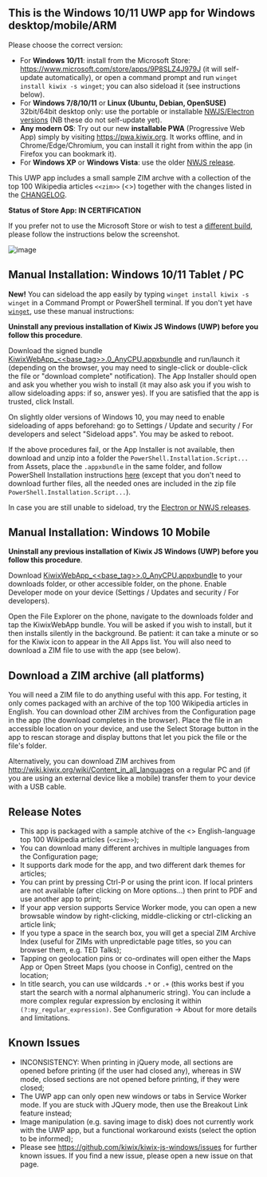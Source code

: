 ## This is the Windows 10/11 UWP app for Windows desktop/mobile/ARM

Please choose the correct version:

* For **Windows 10/11**: install from the Microsoft Store: https://www.microsoft.com/store/apps/9P8SLZ4J979J (it will self-update automatically), or open a command prompt and run `winget install kiwix -s winget`; you can also sideload it (see instructions below).
* For **Windows 7/8/10/11** or **Linux (Ubuntu, Debian, OpenSUSE)** 32bit/64bit desktop only: use the portable or installable [NWJS/Electron versions](https://kiwix.github.io/kiwix-js-windows/kiwix-js-electron.html) (NB these do not self-update yet).
* **Any modern OS**: Try out our new **installable PWA** (Progressive Web App) simply by visiting https://pwa.kiwix.org. It works offline, and in Chrome/Edge/Chromium, you can install it right from within the app (in Firefox you can bookmark it).  
* For **Windows XP** or **Windows Vista**: use the older [NWJS release](https://kiwix.github.io/kiwix-js-windows/kiwix-js-nwjs.html).

This UWP app includes a small sample ZIM archve with a collection of the top 100 Wikipedia articles `<<zim>>` (<<date>>) together with the changes listed in the [CHANGELOG](https://github.com/kiwix/kiwix-js-windows/blob/master/CHANGELOG.md).

**Status of Store App: IN CERTIFICATION**

If you prefer not to use the Microsoft Store or wish to test a [different build](https://github.com/kiwix/kiwix-js-windows/tree/master/AppPackages), please follow the instructions below the screenshot.

![image](https://user-images.githubusercontent.com/4304337/119402976-99d71e00-bcd5-11eb-8bf4-dfa6c12e68aa.png)

## Manual Installation: Windows 10/11 Tablet / PC

**New!** You can sideload the app easily by typing `winget install kiwix -s winget` in a Command Prompt or PowerShell terminal. If you don't yet have [`winget`](https://docs.microsoft.com/en-us/windows/package-manager/winget/), use these manual instructions:

**Uninstall any previous installation of Kiwix JS Windows (UWP) before you follow this procedure**.

Download the signed bundle [KiwixWebApp_<<base_tag>>.0_AnyCPU.appxbundle](https://github.com/kiwix/kiwix-js-windows/releases/download/v<<base_tag>>/KiwixWebApp_<<base_tag>>.0_AnyCPU.appxbundle) and run/launch it (depending on the browser, you may need to single-click or double-click the file or "download complete" notification).  The App Installer should open and ask you whether you wish to install (it may also ask you if you wish to allow sideloading apps: if so, answer yes). If you are satisfied that the app is trusted, click Install.

On slightly older versions of Windows 10, you may need to enable sideloading of apps beforehand: go to Settings / Update and security / For developers and select "Sideload apps". You may be asked to reboot.

If the above procedures fail, or the App Installer is not available, then download and unzip into a folder the `PowerShell.Installation.Script...` from Assets, place the `.appxbundle` in the same folder, and follow PowerShell Installation instructions [here](https://github.com/kiwix/kiwix-js-windows/tree/master/AppPackages#windows-10-tablet--pc) (except that you don't need to download further files, all the needed ones are included in the zip file `PowerShell.Installation.Script...`).

In case you are still unable to sideload, try the [Electron or NWJS releases](https://kiwix.github.io/kiwix-js-windows/kiwix-js-electron.html).

## Manual Installation: Windows 10 Mobile

**Uninstall any previous installation of Kiwix JS Windows (UWP) before you follow this procedure**.

Download [KiwixWebApp_<<base_tag>>.0_AnyCPU.appxbundle](https://github.com/kiwix/kiwix-js-windows/releases/download/v<<base_tag>>/KiwixWebApp_<<base_tag>>.0_AnyCPU.appxbundle) to your downloads folder, or other accessible folder, on the phone. Enable Developer mode on your device (Settings / Updates and security / For developers). 

Open the File Explorer on the phone, navigate to the downloads folder and tap the KiwixWebApp bundle. You will be asked if you wish to install, but it then installs silently in the background. Be patient: it can take a minute or so for the Kiwix icon to appear in the All Apps list. You will also need to download a ZIM file to use with the app (see below).

## Download a ZIM archive (all platforms)

You will need a ZIM file to do anything useful with this app. For testing, it only comes packaged with an archive of the top 100 Wikipedia articles in English. You can download other ZIM archives from the Configuration page in the app (the download completes in the browser). Place the file in an accessible location on your device, and use the Select Storage button in the app to rescan storage and display buttons that let you pick the file or the file's folder.

Alternatively, you can download ZIM archives from http://wiki.kiwix.org/wiki/Content_in_all_languages on a regular PC and (if you are using an external device like a mobile) transfer them to your device with a USB cable.

## Release Notes

* This app is packaged with a sample atchive of the <<date>> English-language top 100 Wikipedia articles (`<<zim>>`);
* You can download many different archives in multiple languages from the Configuration page;
* It supports dark mode for the app, and two different dark themes for articles;
* You can print by pressing Ctrl-P or using the print icon. If local printers are not available (after clicking on More options...) then print to PDF and use another app to print;
* If your app version supports Service Worker mode, you can open a new browsable window by right-clicking, middle-clicking or ctrl-clicking an article link;
* If you type a space in the search box, you will get a special ZIM Archive Index (useful for ZIMs with unpredictable page titles, so you can browser them, e.g. TED Talks);
* Tapping on geolocation pins or co-ordinates will open either the Maps App or Open Street Maps (you choose in Config), centred on the location;
* In title search, you can use wildcards `.*` or `.+` (this works best if you start the search with a normal alphanumeric string). You can include a more complex regular expression by enclosing it within `(?:my_regular_expression)`. See Configuration -> About for more details and limitations.

## Known Issues

* INCONSISTENCY: When printing in jQuery mode, all sections are opened before printing (if the user had closed any), whereas in SW mode, closed sections are not opened before printing, if they were closed;
* The UWP app can only open new windows or tabs in Service Worker mode. If you are stuck with JQuery mode, then use the Breakout Link feature instead;
* Image manipulation (e.g. saving image to disk) does not currently work with the UWP app, but a functional workaround exists (select the option to be informed);
* Please see https://github.com/kiwix/kiwix-js-windows/issues for further known issues. If you find a new issue, please open a new issue on that page.
